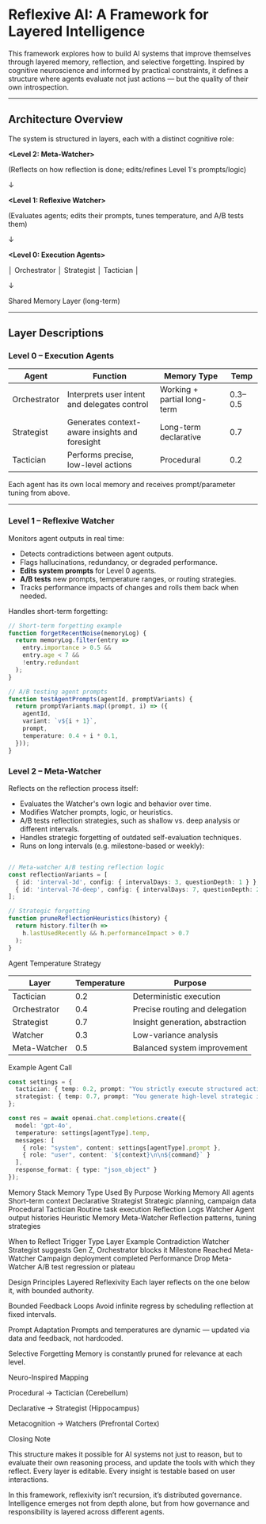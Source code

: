# Reflexive AI: A Framework for Layered Intelligence

This framework explores how to build AI systems that improve themselves through layered memory, reflection, and selective forgetting. Inspired by cognitive neuroscience and informed by practical constraints, it defines a structure where agents evaluate not just actions — but the quality of their own introspection.

---

## Architecture Overview

The system is structured in layers, each with a distinct cognitive role:

**<Level 2: Meta-Watcher>**

 (Reflects on how reflection is done;
 edits/refines Level 1's prompts/logic)
           
↓

**<Level 1: Reflexive Watcher>**

(Evaluates agents; edits their prompts,
 tunes temperature, and A/B tests them)
     
↓
    
**<Level 0: Execution Agents>**

│ Orchestrator │ Strategist │ Tactician │

↓

Shared Memory Layer (long-term)

---

## Layer Descriptions

### Level 0 – Execution Agents

| Agent        | Function                                                  | Memory Type                 | Temp |
|--------------|-----------------------------------------------------------|-----------------------------|-------|
| Orchestrator | Interprets user intent and delegates control              | Working + partial long-term | 0.3–0.5 |
| Strategist   | Generates context-aware insights and foresight            | Long-term declarative       | 0.7 |
| Tactician    | Performs precise, low-level actions                       | Procedural                  | 0.2 |

Each agent has its own local memory and receives prompt/parameter tuning from above.

---

### Level 1 – Reflexive Watcher

Monitors agent outputs in real time:

- Detects contradictions between agent outputs.
- Flags hallucinations, redundancy, or degraded performance.
- **Edits system prompts** for Level 0 agents.
- **A/B tests** new prompts, temperature ranges, or routing strategies.
- Tracks performance impacts of changes and rolls them back when needed.

Handles short-term forgetting:

```ts
// Short-term forgetting example
function forgetRecentNoise(memoryLog) {
  return memoryLog.filter(entry =>
    entry.importance > 0.5 &&
    entry.age < 7 &&
    !entry.redundant
  );
}

// A/B testing agent prompts
function testAgentPrompts(agentId, promptVariants) {
  return promptVariants.map((prompt, i) => ({
    agentId,
    variant: `v${i + 1}`,
    prompt,
    temperature: 0.4 + i * 0.1,
  }));
}
```

### Level 2 – Meta-Watcher

Reflects on the reflection process itself:

- Evaluates the Watcher's own logic and behavior over time.
- Modifies Watcher prompts, logic, or heuristics.
- A/B tests reflection strategies, such as shallow vs. deep analysis or different intervals.
- Handles strategic forgetting of outdated self-evaluation techniques.
- Runs on long intervals (e.g. milestone-based or weekly):

```ts

// Meta-watcher A/B testing reflection logic
const reflectionVariants = [
  { id: 'interval-3d', config: { intervalDays: 3, questionDepth: 1 } },
  { id: 'interval-7d-deep', config: { intervalDays: 7, questionDepth: 2 } }
];

// Strategic forgetting
function pruneReflectionHeuristics(history) {
  return history.filter(h =>
    h.lastUsedRecently && h.performanceImpact > 0.7
  );
}

```

Agent Temperature Strategy

| Layer        | Temperature                                               | Purpose                     | 
|--------------|-----------------------------------------------------------|-----------------------------|
| Tactician    | 0.2                                                       | Deterministic execution |
| Orchestrator | 0.4                                                       | Precise routing and delegation |
| Strategist   | 0.7                                                       | Insight generation, abstraction | 
| Watcher      | 0.3                                                       | Low-variance analysis | 
| Meta-Watcher | 0.5                                                       | Balanced system improvement | 

Example Agent Call

```ts
const settings = {
  tactician: { temp: 0.2, prompt: "You strictly execute structured actions." },
  strategist: { temp: 0.7, prompt: "You generate high-level strategic insights..." },
};

const res = await openai.chat.completions.create({
  model: 'gpt-4o',
  temperature: settings[agentType].temp,
  messages: [
    { role: "system", content: settings[agentType].prompt },
    { role: "user", content: `${context}\n\n${command}` }
  ],
  response_format: { type: "json_object" }
});

```
Memory Stack
Memory Type	Used By	Purpose
Working Memory	All agents	Short-term context
Declarative	Strategist	Strategic planning, campaign data
Procedural	Tactician	Routine task execution
Reflection Logs	Watcher	Agent output histories
Heuristic Memory	Meta-Watcher	Reflection patterns, tuning strategies

When to Reflect
Trigger Type	Layer	Example
Contradiction	Watcher	Strategist suggests Gen Z, Orchestrator blocks it
Milestone Reached	Meta-Watcher	Campaign deployment completed
Performance Drop	Meta-Watcher	A/B test regression or plateau

Design Principles
Layered Reflexivity
Each layer reflects on the one below it, with bounded authority.

Bounded Feedback Loops
Avoid infinite regress by scheduling reflection at fixed intervals.

Prompt Adaptation
Prompts and temperatures are dynamic — updated via data and feedback, not hardcoded.

Selective Forgetting
Memory is constantly pruned for relevance at each level.

Neuro-Inspired Mapping

Procedural → Tactician (Cerebellum)

Declarative → Strategist (Hippocampus)

Metacognition → Watchers (Prefrontal Cortex)

Closing Note

This structure makes it possible for AI systems not just to reason, but to evaluate their own reasoning process, and update the tools with which they reflect. Every layer is editable. Every insight is testable based on user interactions.

In this framework, reflexivity isn’t recursion, it’s distributed governance. Intelligence emerges not from depth alone, but from how governance and responsibility is layered across different agents.

